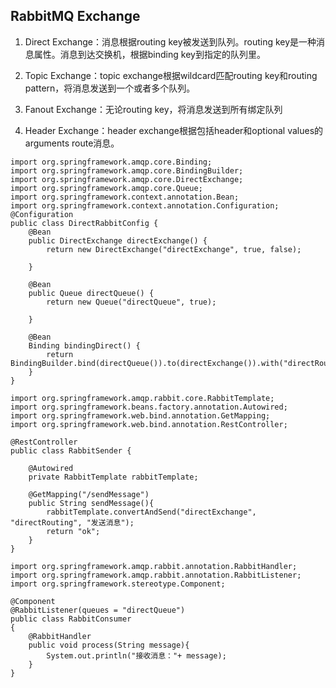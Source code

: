 ## RabbitMQ Exchange


1. Direct Exchange：消息根据routing key被发送到队列。routing key是一种消息属性。消息到达交换机，根据binding key到指定的队列里。

2. Topic Exchange：topic exchange根据wildcard匹配routing key和routing pattern，将消息发送到一个或者多个队列。

3. Fanout Exchange：无论routing key，将消息发送到所有绑定队列

4. Header Exchange：header exchange根据包括header和optional values的arguments route消息。


```
import org.springframework.amqp.core.Binding;
import org.springframework.amqp.core.BindingBuilder;
import org.springframework.amqp.core.DirectExchange;
import org.springframework.amqp.core.Queue;
import org.springframework.context.annotation.Bean;
import org.springframework.context.annotation.Configuration;
@Configuration
public class DirectRabbitConfig {
    @Bean
    public DirectExchange directExchange() {
        return new DirectExchange("directExchange", true, false);

    }

    @Bean
    public Queue directQueue() {
        return new Queue("directQueue", true);

    }

    @Bean
    Binding bindingDirect() {
        return BindingBuilder.bind(directQueue()).to(directExchange()).with("directRouting");
    }
}
```

```
import org.springframework.amqp.rabbit.core.RabbitTemplate;
import org.springframework.beans.factory.annotation.Autowired;
import org.springframework.web.bind.annotation.GetMapping;
import org.springframework.web.bind.annotation.RestController;

@RestController
public class RabbitSender {

    @Autowired
    private RabbitTemplate rabbitTemplate;
    
    @GetMapping("/sendMessage")
    public String sendMessage(){
        rabbitTemplate.convertAndSend("directExchange", "directRouting", "发送消息");
        return "ok";
    }
}

```

```
import org.springframework.amqp.rabbit.annotation.RabbitHandler;
import org.springframework.amqp.rabbit.annotation.RabbitListener;
import org.springframework.stereotype.Component;

@Component
@RabbitListener(queues = "directQueue")
public class RabbitConsumer
{
    @RabbitHandler
    public void process(String message){
        System.out.println("接收消息："+ message);
    }
}

```
